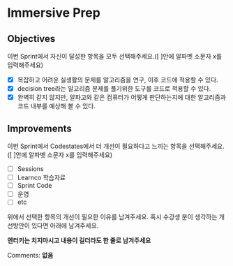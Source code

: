 # Immersive Prep

## Objectives

이번 Sprint에서 자신이 달성한 항목을 모두 선택해주세요.([ ]안에 알파벳 소문자 x를 입력해주세요)

- [x] 복잡하고 어려운 실생활의 문제를 알고리즘을 연구, 이후 코드에 적용할 수 있다.
- [x] decision tree라는 알고리즘 문제를 풀기위한 도구를 코드로 적용할 수 있다.
- [x] 완벽히 같지 않지만, 알파고와 같은 컴퓨터가 어떻게 판단하는지에 대한 알고리즘과 코드 내부를 예상해 볼 수 있다.

## Improvements

이번 Sprint에서 Codestates에서 더 개선이 필요하다고 느끼는 항목을 선택해주세요.([ ]안에 알파벳 소문자 x를 입력해주세요)

- [ ] Sessions
- [ ] Learnco 학습자료
- [ ] Sprint Code
- [ ] 운영
- [ ] etc

위에서 선택한 항목의 개선이 필요한 이유를 남겨주세요. 혹시 수강생 분이 생각하는 개선방안이 있다면 아래에 남겨주세요.

**엔터키는 치지마시고 내용이 길더라도 한 줄로 남겨주세요**

Comments: **없음**
